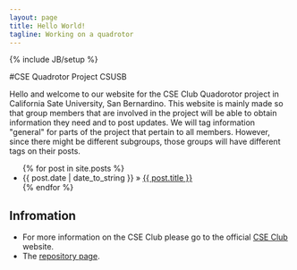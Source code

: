 ```yaml
---
layout: page
title: Hello World!
tagline: Working on a quadrotor
---
```

{% include JB/setup %}

#CSE Quadrotor Project CSUSB

Hello and welcome to our website for the CSE Club Quadorotor project in California Sate University, San Bernardino. This website is mainly made so that group members that are involved in the project will be able to obtain information they need and to post updates. We will tag information "general" for parts of the project that pertain to all members. However, since there might be different subgroups, those groups will have different tags on their posts.

<ul class="posts">
  {% for post in site.posts %}
    <li><span>{{ post.date | date_to_string }}</span> &raquo; <a href="{{ BASE_PATH }}{{ post.url }}">{{ post.title }}</a></li>
  {% endfor %}
</ul>

## Infromation
<ul>
  <li>For more information on the CSE Club please go to the official <a href="www.cse-club.com">CSE Club</a> website.</li> 
  <li>The <a href="https://github.com/egonzalezjr555/CSE-Club-Quadcopter">repository page</a>.</li>
</ul>